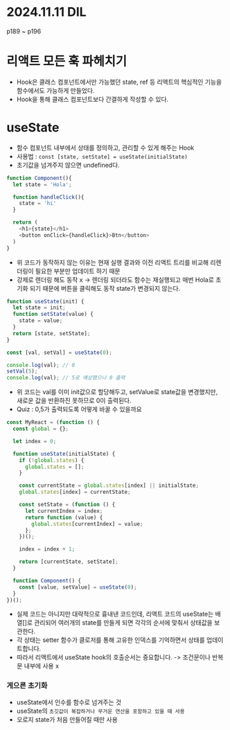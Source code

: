 # 2024.11.11 DIL

p189 ~ p196

# 리액트 모든 훅 파헤치기

- Hook은 클래스 컴포넌트에서만 가능했던 state, ref 등 리액트의 핵심적인 기능을 함수에서도 가능하게 만들었다.
- Hook을 통해 클래스 컴포넌트보다 간결하게 작성할 수 있다.

# useState

- 함수 컴포넌트 내부에서 상태를 정의하고, 관리할 수 있게 해주는 Hook
- 사용법 : `const [state, setState] = useState(initialState)`
- 초기값을 넘겨주지 않으면 undefined다.

```javascript
function Component(){
  let state = 'Hola';

  function handleClick(){
    state = 'hi'
  }

  return (
    <h1>{state}</h1>
    <button onClick={handleClick}>Btn</button>
  )
}

```

- 위 코드가 동작하지 않는 이유는 현재 실행 결과와 이전 리액트 트리를 비교해 리렌더링이 필요한 부분만 업데이트 하기 때문
- 강제로 렌더링 해도 동작 x -> 렌더링 되더라도 함수는 재실행되고 매번 Hola로 초기화 되기 때문에 버튼을 클릭해도 동작 state가 변경되지 않는다.

```javascript
function useState(init) {
  let state = init;
  function setState(value) {
    state = value;
  }
  return [state, setState];
}

const [val, setVal] = useState(0);

console.log(val); // 0
setVal(5);
console.log(val); // 5로 예상했으나 0 출력
```

- 위 코드는 val를 이미 init값으로 할당해두고, setValue로 state값을 변경했지만, 새로운 값을 반환하진 못하므로 0이 출력된다.
- Quiz : 0,5가 출력되도록 어떻게 바꿀 수 있을까요

```javascript
const MyReact = (function () {
  const global = {};

  let index = 0;

  function useState(initialState) {
    if (!global.states) {
      global.states = [];
    }

    const currentState = global.states[index] || initialState;
    global.states[index] = currentState;

    const setState = (function () {
      let currentIndex = index;
      return function (value) {
        global.states[currentIndex] = value;
      };
    })();

    index = index + 1;

    return [currentState, setState];
  }

  function Component() {
    const [value, setValue] = useState(0);
  }
})();
```

- 실제 코드는 아니지만 대략적으로 흉내낸 코드인데, 리액트 코드의 useState는 배열[]로 관리되어 여러개의 state를 만들게 되면 각각의 순서에 맞춰서 상태값을 보관한다.
- 각 상태는 setter 함수가 클로저를 통해 고유한 인덱스를 기억하면서 상태를 업데이트합니다.
- 따라서 리액트에서 useState hook의 호출순서는 중요합니다. -> 조건문이나 반복문 내부에 사용 x

### 게으른 초기화

- useState에서 인수를 함수로 넘겨주는 것
- useState의 `초깃값이 복잡하거나 무거운 연산을 포함하고 있을 때 사용`
- 오로지 state가 처음 만들어질 때만 사용
